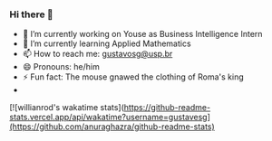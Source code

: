 ### Hi there 👋


- 🔭 I’m currently working on Youse as Business Intelligence Intern
- 🌱 I’m currently learning Applied Mathematics 
- 📫 How to reach me: gustavosg@usp.br
- 😄 Pronouns: he/him
- ⚡ Fun fact: The mouse gnawed the clothing of Roma's king
- 
[![willianrod's wakatime stats](https://github-readme-stats.vercel.app/api/wakatime?username=gustavesg](https://github.com/anuraghazra/github-readme-stats)
